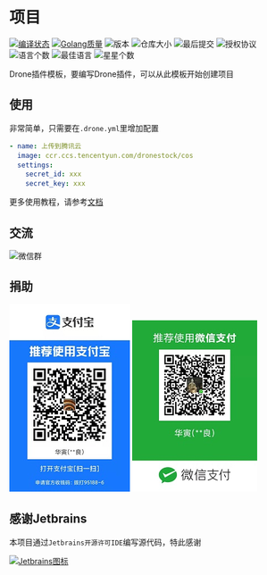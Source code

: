# 项目
[![编译状态](https://github.ruijc.com:20443/api/badges/dronestock/drone/status.svg)](https://github.ruijc.com:20443/dronestock/drone)
[![Golang质量](https://goreportcard.com/badge/github.com/dronestock/drone)](https://goreportcard.com/report/github.com/dronestock/drone)
![版本](https://img.shields.io/github/go-mod/go-version/dronestock/drone)
![仓库大小](https://img.shields.io/github/repo-size/dronestock/drone)
![最后提交](https://img.shields.io/github/last-commit/dronestock/drone)
![授权协议](https://img.shields.io/github/license/dronestock/drone)
![语言个数](https://img.shields.io/github/languages/count/dronestock/drone)
![最佳语言](https://img.shields.io/github/languages/top/dronestock/drone)
![星星个数](https://img.shields.io/github/stars/dronestock/drone?style=social)

Drone插件模板，要编写Drone插件，可以从此模板开始创建项目

## 使用

非常简单，只需要在`.drone.yml`里增加配置

```yaml
- name: 上传到腾讯云
  image: ccr.ccs.tencentyun.com/dronestock/cos
  settings:
    secret_id: xxx
    secret_key: xxx
```

更多使用教程，请参考[文档](https://www.dronestock.tech/plugin/cos)

## 交流

![微信群](https://www.dronestock.tech/communication/wxwork.jpg)

## 捐助

![支持宝](https://github.com/storezhang/donate/raw/master/alipay-small.jpg)
![微信](https://github.com/storezhang/donate/raw/master/weipay-small.jpg)

## 感谢Jetbrains

本项目通过`Jetbrains开源许可IDE`编写源代码，特此感谢

[![Jetbrains图标](https://resources.jetbrains.com/storage/products/company/brand/logos/jb_beam.svg)](https://www.jetbrains.com/?from=dronestock/drone)
